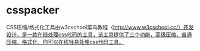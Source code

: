 csspacker
=========

CSS压缩/格式化工具由w3cschool菜鸟教程（http://www.w3cschool.cc/）开发设计，是一款在线处理css代码的工具，该工具提供了三个功能，高级压缩，普通压缩，格式化，你可以在线轻易处理css代码工具。
